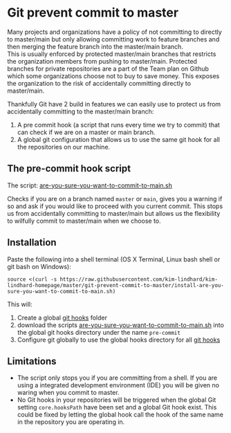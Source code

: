 # Git prevent commit to master

Many projects and organizations have a policy of not committing to directly to master/main but only allowing committing work to feature branches and then merging the feature branch into the master/main branch.  
This is usually enforced by protected master/main branches that restricts the organization members from pushing to master/main. Protected branches for private repositories are a part of the Team plan on Github which some organizations choose not to buy to save money. This exposes the organization to the risk of accidentally committing directly to master/main.

Thankfully Git have 2 build in features we can easily use to protect us from accidentally committing to the master/main branch:

1. A pre commit hook (a script that runs every time we try to commit) that can check if we are on a master or main branch.
1. A global git configuration that allows us to use the same git hook for all the repositories on our machine.

## The pre-commit hook script

The script: [are-you-sure-you-want-to-commit-to-main.sh](https://raw.githubusercontent.com/kim-lindhard/kim-lindhard-homepage/master/git-prevent-commit-to-master/are-you-sure-you-want-to-commit-to-main.sh) 

Checks if you are on a branch named `master` or `main`, gives you a warning if so and ask if you would like to proceed with you current commit. This stops us from accidentally committing to master/main but allows us the flexibility to wilfully commit to master/main when we choose to. 

## Installation

Paste the following into a shell terminal (OS X Terminal, Linux bash shell or git bash on Windows):

``` shell
source <(curl -s https://raw.githubusercontent.com/kim-lindhard/kim-lindhard-homepage/master/git-prevent-commit-to-master/install-are-you-sure-you-want-to-commit-to-main.sh)
```

This will:
1. Create a global [git hooks](https://git-scm.com/book/en/v2/Customizing-Git-Git-Hooks) folder
1. download the scripts [are-you-sure-you-want-to-commit-to-main.sh](https://raw.githubusercontent.com/kim-lindhard/kim-lindhard-homepage/master/git-prevent-commit-to-master/are-you-sure-you-want-to-commit-to-main.sh) into the global git hooks directory under the name `pre-commit`
1. Configure git globally to use the global hooks directory for all [git hooks](https://git-scm.com/book/en/v2/Customizing-Git-Git-Hooks)

## Limitations

- The script only stops you if you are committing from a shell. If you are using a integrated development environment (IDE) you will be given no waring when you commit to master.
- No Git hooks in your repositories will be triggered when the global Git setting `core.hooksPath` have been set and a global Git hook exist. This could be fixed by letting the global hook call the hook of the same name in the repository you are operating in.